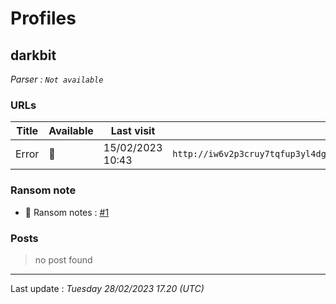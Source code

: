 # Profiles

## **darkbit**


_Parser : `Not available`_

### URLs
| Title | Available | Last visit | fqdn | Screenshot 
|---|---|---|---|---|
| Error | 🔴 | 15/02/2023 10:43 | `http://iw6v2p3cruy7tqfup3yl4dgt4pfibfa3ai4zgnu5df2q3hus3lm7c7ad.onion` | <a href="https://www.ransomware.live/screenshots/iw6v2p3cruy7tqfup3yl4dgt4pfibfa3ai4zgnu5df2q3hus3lm7c7ad-onion.png" target=_blank>📸</a> | 


### Ransom note
* 📝 Ransom notes :  <a href="/ransomware_notes/darkbit/RECOVERY_DARKBIT.txt" target=_blank>#1</a> 

### Posts

> no post found


 --- 


Last update : _Tuesday 28/02/2023 17.20 (UTC)_
